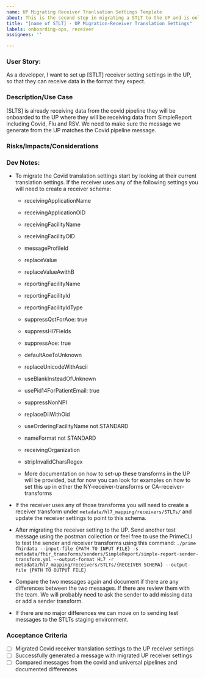 ```yaml
---
name: UP Migrating Receiver Tranlsation Settings Template
about: This is the second step in migrating a STLT to the UP and is only needed if the receiver has translation settings
title: "[name of STLT] - UP Migration-Receiver Translation Settings"
labels: onboarding-ops, receiver
assignees: ''

---
```


### User Story:
As a developer, I want to set up [STLT] receiver setting settings in the UP, so that they can receive data in the format they expect.

### Description/Use Case
[SLTS] is already receiving data from the covid pipeline they will be onboarded to the UP where they will be receiving data from SimpleReport including Covid, Flu and RSV. We need to make sure the message we generate from the UP matches the Covid pipeline message.

### Risks/Impacts/Considerations


### Dev Notes:

- To migrate the Covid translation settings start by looking at their current translation settings. If the receiver uses  any of the following settings you will need to create a receiver schema:
	- receivingApplicationName
	- receivingApplicationOID
	- receivingFacilityName
	- receivingFacilityOID
	- messageProfileId
	- replaceValue
	- replaceValueAwithB
	- reportingFacilityName
	- reportingFacilityId
    - reportingFacilityIdType
    - suppressQstForAoe: true
    - suppressHl7Fields
    - suppressAoe: true
    - defaultAoeToUnknown
    - replaceUnicodeWithAscii
    - useBlankInsteadOfUnknown
    - usePid14ForPatientEmail: true
    - suppressNonNPI
    - replaceDiiWithOid
    - useOrderingFacilityName not STANDARD
    - nameFormat not STANDARD
    - receivingOrganization
    - stripInvalidCharsRegex
    
   - More documentation on how to set-up these transforms in the UP will be provided, but for now you can look for examples on how to set this up in either the NY-receiver-transforms or CA-receiver-transforms

- If the receiver uses any of those transforms you will need to create a receiver transform under `metadata/hl7_mapping/receivers/STLTs/` and update the receiver settings to point to this schema.

- After migrating the receiver setting to the UP. Send another test message using the postman collection or feel free to use the PrimeCLI to test the sender and receiver transforms using this command:
`./prime fhirdata --input-file {PATH TO INPUT FILE} -s metadata/fhir_transforms/senders/SimpleReport/simple-report-sender-transform.yml --output-format HL7 -r metadata/hl7_mapping/receivers/STLTs/{RECEIVER SCHEMA} --output-file {PATH TO OUTPUT FILE}`

- Compare the two messages again and document if there are any differences between the two messages. If there are review them with the team. We will probably need to ask the sender to add missing data or add a sender transform.

- If there are no major differences we can move on to sending test messages to the STLTs staging environment.

### Acceptance Criteria 
- [ ] Migrated  Covid receiver translation settings to the UP receiver settings
- [ ] Successfully generated a message with migrated UP receiver settings
- [ ] Compared messages from the covid and universal pipelines and documented differences
